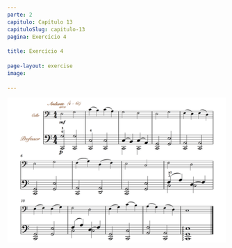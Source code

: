 ```yaml
---
parte: 2
capitulo: Capítulo 13
capituloSlug: capitulo-13
pagina: Exercício 4

title: Exercício 4

page-layout: exercise
image:

---
```


<img src="/assets/graphics/content/2_6_1_4.png"/>
